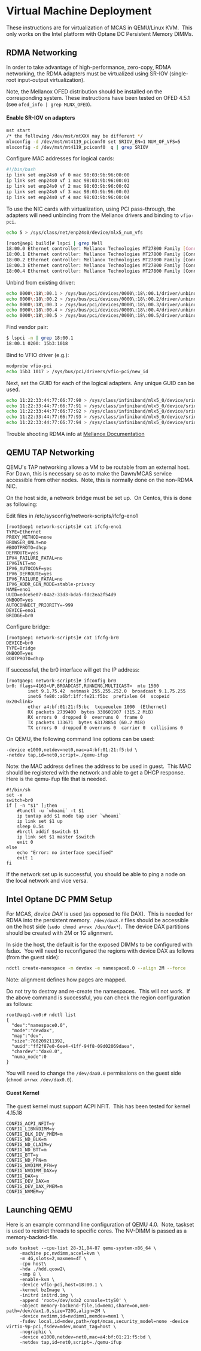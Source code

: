 # Virtual Machine Deployment

These instructions are for virtualization of MCAS in QEMU/Linux KVM.  This only works on the Intel platform with Optane DC Persistent Memory DIMMs.

## RDMA Networking

In order to take advantage of high-performance, zero-copy, RDMA networking, the RDMA adapters must be virtualized using SR-IOV (single-root input-output virtualization).

Note, the Mellanox OFED distribution should be installed on the corresponding system.  These instructions have been tested on OFED 4.5.1 (see ```ofed_info | grep MLNX_OFED```). 
 
#### Enable SR-IOV on adapters
```bash
mst start
/* the following /dev/mst/mtXXX may be different */
mlxconfig -d /dev/mst/mt4119_pciconf0 set SRIOV_EN=1 NUM_OF_VFS=5
mlxconfig -d /dev/mst/mt4119_pciconf0  q | grep SRIOV
```

Configure MAC addresses for logical cards:

```bash
#!/bin/bash
ip link set enp24s0 vf 0 mac 98:03:9b:96:00:00
ip link set enp24s0 vf 1 mac 98:03:9b:96:00:01
ip link set enp24s0 vf 2 mac 98:03:9b:96:00:02
ip link set enp24s0 vf 3 mac 98:03:9b:96:00:03
ip link set enp24s0 vf 4 mac 98:03:9b:96:00:04
```

To use the NIC cards with virtualization, using PCI pass-through, the adapters will need unbinding from the Mellanox drivers and binding to ```vfio-pci```.

```bash
echo 5 > /sys/class/net/enp24s0/device/mlx5_num_vfs
```

```bash
[root@aep1 build]# lspci | grep Mell
18:00.0 Ethernet controller: Mellanox Technologies MT27800 Family [ConnectX-5]
18:00.1 Ethernet controller: Mellanox Technologies MT27800 Family [ConnectX-5 Virtual Function]
18:00.2 Ethernet controller: Mellanox Technologies MT27800 Family [ConnectX-5 Virtual Function]
18:00.3 Ethernet controller: Mellanox Technologies MT27800 Family [ConnectX-5 Virtual Function]
18:00.4 Ethernet controller: Mellanox Technologies MT27800 Family [ConnectX-5 Virtual Function]
```

Unbind from existing driver:

```bash
echo 0000\:18\:00.1 > /sys/bus/pci/devices/0000\:18\:00.1/driver/unbind
echo 0000\:18\:00.2 > /sys/bus/pci/devices/0000\:18\:00.2/driver/unbind
echo 0000\:18\:00.3 > /sys/bus/pci/devices/0000\:18\:00.3/driver/unbind
echo 0000\:18\:00.4 > /sys/bus/pci/devices/0000\:18\:00.4/driver/unbind
echo 0000\:18\:00.5 > /sys/bus/pci/devices/0000\:18\:00.5/driver/unbind
```

Find vendor pair:

```bash
$ lspci -n | grep 18:00.1
18:00.1 0200: 15b3:1018
```

Bind to VFIO driver (e.g.):

```bash
modprobe vfio-pci
echo 15b3 1017 > /sys/bus/pci/drivers/vfio-pci/new_id
```

Next, set the GUID for each of the logical adapters.  Any unique GUID can be used.

```bash
echo 11:22:33:44:77:66:77:90 > /sys/class/infiniband/mlx5_0/device/sriov/0/node
echo 11:22:33:44:77:66:77:91 > /sys/class/infiniband/mlx5_0/device/sriov/1/node
echo 11:22:33:44:77:66:77:92 > /sys/class/infiniband/mlx5_0/device/sriov/2/node
echo 11:22:33:44:77:66:77:93 > /sys/class/infiniband/mlx5_0/device/sriov/3/node
echo 11:22:33:44:77:66:77:94 > /sys/class/infiniband/mlx5_0/device/sriov/4/node
```

Trouble shooting RDMA info at [Mellanox Documentation](https://community.mellanox.com/s/article/howto-enable--verify-and-troubleshoot-rdma#jive_content_id_For_Ubuntu_Installation)

## QEMU TAP Networking

QEMU's TAP networking allows a VM to be routable from an external host.  For Dawn, this is necessary so as to make the Dawn/MCAS service accessible from other nodes.  Note, this is normally done on the non-RDMA NIC.

On the host side, a network bridge must be set up.  On Centos, this is done as following:

Edit files in /etc/sysconfig/network-scripts/ifcfg-eno1

```
[root@aep1 network-scripts]# cat ifcfg-eno1 
TYPE=Ethernet
PROXY_METHOD=none
BROWSER_ONLY=no
#BOOTPROTO=dhcp
DEFROUTE=yes
IPV4_FAILURE_FATAL=no
IPV6INIT=no
IPV6_AUTOCONF=yes
IPV6_DEFROUTE=yes
IPV6_FAILURE_FATAL=no
IPV6_ADDR_GEN_MODE=stable-privacy
NAME=eno1
UUID=edce5e07-04a2-33d3-bda5-fdc2ea2f54d9
ONBOOT=yes
AUTOCONNECT_PRIORITY=-999
DEVICE=eno1
BRIDGE=br0
```

Configure bridge:

```
[root@aep1 network-scripts]# cat ifcfg-br0 
DEVICE=br0
TYPE=Bridge
ONBOOT=yes
BOOTPROTO=dhcp
```

If successful, the br0 interface will get the IP address:

```
[root@aep1 network-scripts]# ifconfig br0
br0: flags=4163<UP,BROADCAST,RUNNING,MULTICAST>  mtu 1500
        inet 9.1.75.42  netmask 255.255.252.0  broadcast 9.1.75.255
        inet6 fe80::a6bf:1ff:fe21:f5bc  prefixlen 64  scopeid 0x20<link>
        ether a4:bf:01:21:f5:bc  txqueuelen 1000  (Ethernet)
        RX packets 2739400  bytes 330601907 (315.2 MiB)
        RX errors 0  dropped 0  overruns 0  frame 0
        TX packets 133671  bytes 63178854 (60.2 MiB)
        TX errors 0  dropped 0 overruns 0  carrier 0  collisions 0
```

On QEMU, the following command line options can be used:

```
-device e1000,netdev=net0,mac=a4:bf:01:21:f5:bd \
-netdev tap,id=net0,script=./qemu-ifup
```

Note: the MAC address defines the address to be used in guest.  This MAC should be registered with the network and able to get a DHCP response.  Here is the qemu-ifup file that is needed.

```
#!/bin/sh
set -x
switch=br0
if [ -n "$1" ];then
    #tunctl -u `whoami` -t $1
    ip tuntap add $1 mode tap user `whoami`
    ip link set $1 up
    sleep 0.5s
    #brctl addif $switch $1
    ip link set $1 master $switch
    exit 0
else
    echo "Error: no interface specified"
    exit 1
fi
```

If the network set up is successful, you should be able to ping a node on the local network and vice versa.

## Intel Optane DC PMM Setup

For MCAS, *device DAX* is used (as opposed to file DAX).  This is needed for RDMA into the persistent memory.  ```/dev/daxX.Y``` files should be accessible on the host side (```sudo chmod a+rwx /dev/dax*```).  The device DAX partitions should be created with 2M or 1G alignment.

In side the host, the default is for the exposed DIMMs to be configured with fsdax.  You will need to reconfigured the regions with device DAX as follows (from the guest side):

```bash
ndctl create-namespace -m devdax -e namespace0.0 --align 2M --force
```

Note: alignment defines how pages are mapped.

Do not try to destroy and re-create the namespaces.  This will not work.  If the above command is successful, you can check the region configuration as follows:

```
root@aep1-vm0:# ndctl list
{
  "dev":"namespace0.0",
  "mode":"devdax",
  "map":"dev",
  "size":760209211392,
  "uuid":"ff2f87e0-6ee4-41ff-94f8-09d02069daea",
  "chardev":"dax0.0",
  "numa_node":0
}
```

You will need to change the ```/dev/dax0.0``` permissions on the guest side (```chmod a+rwx /dev/dax0.0```).

#### Guest Kernel

The guest kernel must support ACPI NFIT.  This has been tested for kernel 4.15.18

```
CONFIG_ACPI_NFIT=y
CONFIG_LIBNVDIMM=y
CONFIG_BLK_DEV_PMEM=m
CONFIG_ND_BLK=m
CONFIG_ND_CLAIM=y
CONFIG_ND_BTT=m
CONFIG_BTT=y
CONFIG_ND_PFN=m
CONFIG_NVDIMM_PFN=y
CONFIG_NVDIMM_DAX=y
CONFIG_DAX=y
CONFIG_DEV_DAX=m
CONFIG_DEV_DAX_PMEM=m
CONFIG_NVMEM=y
```

## Launching QEMU

Here is an example command line configuration of QEMU 4.0.  Note, taskset is used to restrict threads to specific cores.  The NV-DIMM is passed as a memory-backed-file.

```
sudo taskset --cpu-list 28-31,84-87 qemu-system-x86_64 \
     -machine pc,nvdimm,accel=kvm \
     -m 4G,slots=2,maxmem=4T \
     -cpu host\
     -hda ./hdd.qcow2\
     -smp 8 \
     -enable-kvm \
     -device vfio-pci,host=18:00.1 \
     -kernel bzImage \
     -initrd initrd.img \
     -append 'root=/dev/sda2 console=ttyS0' \
     -object memory-backend-file,id=mem1,share=on,mem-path=/dev/dax1.0,size=720G,align=2M \
     -device nvdimm,id=nvdimm1,memdev=mem1 \
     -fsdev local,id=mdev,path=/opt/mcas,security_model=none -device virtio-9p-pci,fsdev=mdev,mount_tag=host \
     -nographic \
     -device e1000,netdev=net0,mac=a4:bf:01:21:f5:bd \
     -netdev tap,id=net0,script=./qemu-ifup
```	
